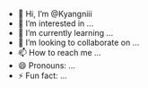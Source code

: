 - 👋 Hi, I’m @Kyangniii
- 👀 I’m interested in ...
- 🌱 I’m currently learning ...
- 💞️ I’m looking to collaborate on ...
- 📫 How to reach me ...
- 😄 Pronouns: ...
- ⚡ Fun fact: ...

<!---
Kyangniii/Kyangniii is a ✨ special ✨ repository because its `README.md` (this file) appears on your GitHub profile.
You can click the Preview link to take a look at your changes.
--->
